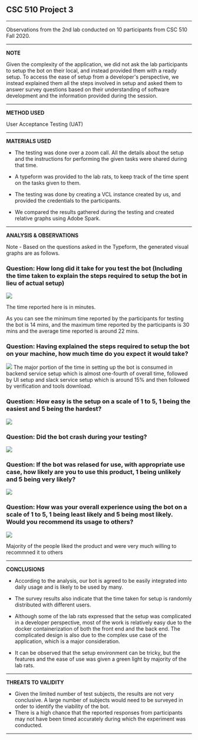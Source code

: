 ## CSC 510 Project 3

---
Observations from the 2nd lab conducted on 10 participants from CSC 510 Fall 2020.

---
**NOTE**

Given the complexity of the application, we did not ask the lab participants to setup the bot on their local, and instead provided them with a ready setup. To access the ease of setup from a developer's perspective, we instead explained them all the steps involved in setup and asked them to answer survey questions based on their understanding of software development and the information provided during the session.

---
**METHOD USED**

User Acceptance Testing (UAT)

---
**MATERIALS USED**

 - The testing was done over a zoom call. All the details about the setup and the instructions for performing the given tasks were shared during that time.

 - A typeform was provided to the lab rats, to keep track of the time spent on the tasks given to them.

 - The testing was done by creating a VCL instance created by us, and provided the credentials to the participants.
 
 - We compared the results gathered during the testing and created relative graphs using Adobe Spark. 

---
**ANALYSIS & OBSERVATIONS**

Note - Based on the questions asked in the Typeform, the generated visual graphs are as follows. 

### Question: How long did it take for you test the bot (Including the time taken to explain the steps required to setup the bot in lieu of actual setup)

<img src="https://i.imgur.com/U3wJSvJ.png" />
 
The time reported here is in minutes.
  
As you can see the minimum time reported by the participants for testing the bot is 14 mins, and the maximum time reported by the participants is 30 mins and the average time reported is around 22 mins.


### Question: Having explained the steps required to setup the bot on your machine, how much time do you expect it would take?

<img src="https://i.imgur.com/ZgON2mf.png" />
The major portion of the time in setting up the bot is consumed in backend service setup which is almost one-fourth of overall time, followed by UI setup and slack service setup which is around 15% and then followed by verification and tools download.

### Question: How easy is the setup on a scale of 1 to 5, 1 being the easiest and 5 being the hardest?

<img src="https://i.imgur.com/gI6rkTe.png" />

### Question: Did the bot crash during your testing?

<img src="https://i.imgur.com/L4iy2PZ.png" />

### Question: If the bot was relased for use, with appropriate use case, how likely are you to use this product, 1 being unlikely and 5 being very likely?

<img src="https://i.imgur.com/VU42YLa.png" />

### Question: How was your overall experience using the bot on a scale of 1 to 5, 1 being least likely and 5 being most likely. Would you recommend its usage to others?

<img src="https://i.imgur.com/0DLNil7.png" />

Majority of the people liked the product and were very much willing to recommned it to others

---
**CONCLUSIONS**

 - According to the analysis, our bot is agreed to be easily integrated into daily usage and is likely to be used by many. 

 - The survey results also indicate that the time taken for setup is randomly distributed with different users.

 - Although some of the lab rats expressed that the setup was complicated in a developer perspective, most of the work is relatively easy due to the docker containerization of both the front end and the back end. The complicated design is also due to the complex use case of the application, which is a major consideration.  

 - It can be observed that the setup environment can be tricky, but the features and the ease of use was given a green light by majority of the lab rats. 


---
**THREATS TO VALIDITY**

 - Given the limited number of test subjects, the results are not very conclusive. A large number of subjects would need to be surveyed in order to identify the viability of the bot. <br />
 - There is a high chance that the reported responses from participants may not have been timed accurately during which the experiment was conducted. 

---
